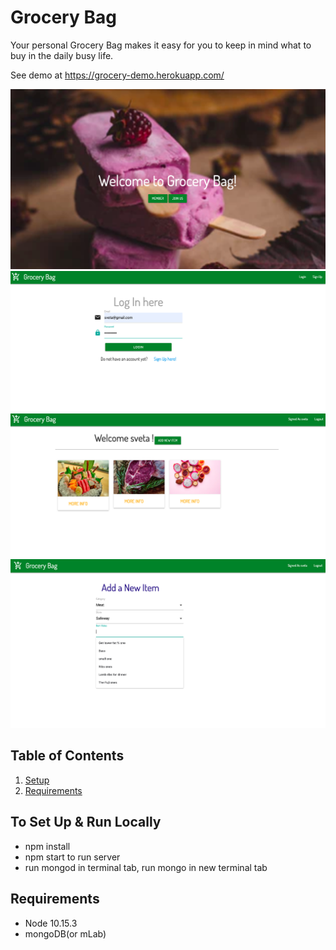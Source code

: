 # Grocery Bag
>

Your personal Grocery Bag makes it easy for you to keep in mind what to buy in the daily busy life.

See demo at https://grocery-demo.herokuapp.com/


![snippet](img/grocery1.png)
![snippet](img/grocery2.png)
![snippet](img/grocery3.png)
![snippet](img/grocery4.png)


## Table of Contents

1. [Setup](#Setup)
1. [Requirements](#requirements)




## To Set Up & Run Locally
- npm install
- npm start to run server
- run mongod in terminal tab, run mongo in new terminal tab


## Requirements
-  Node 10.15.3
-  mongoDB(or mLab)







